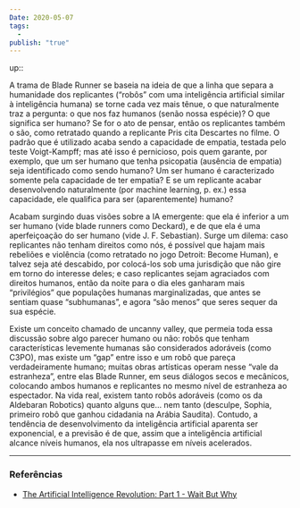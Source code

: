```yaml
---
Date: 2020-05-07
tags:
  - 
publish: "true"
---
```

up:: 

A trama de Blade Runner se baseia na ideia de que a linha que separa a humanidade dos replicantes (“robôs” com uma inteligência artificial similar à inteligência humana) se torne cada vez mais tênue, o que naturalmente traz a pergunta: o que nos faz humanos (senão nossa espécie)? O que significa ser humano? Se for o ato de pensar, então os replicantes também o são, como retratado quando a replicante Pris cita Descartes no filme. O padrão que é utilizado acaba sendo a capacidade de empatia, testada pelo teste Voigt-Kampff; mas até isso é pernicioso, pois quem garante, por exemplo, que um ser humano que tenha psicopatia (ausência de empatia) seja identificado como sendo humano? Um ser humano é caracterizado somente pela capacidade de ter empatia? E se um replicante acabar desenvolvendo naturalmente (por machine learning, p. ex.) essa capacidade, ele qualifica para ser (aparentemente) humano?

Acabam surgindo duas visões sobre a IA emergente: que ela é inferior a um ser humano (vide blade runners como Deckard), e de que ela é uma aperfeiçoação do ser humano (vide J. F. Sebastian). Surge um dilema: caso replicantes não tenham direitos como nós, é possível que hajam mais rebeliões e violência (como retratado no jogo Detroit: Become Human), e talvez seja até descabido, por colocá-los sob uma jurisdição que não gire em torno do interesse deles; e caso replicantes sejam agraciados com direitos humanos, então da noite para o dia eles ganharam mais “privilégios” que populações humanas marginalizadas, que antes se sentiam quase “subhumanas”, e agora “são menos” que seres sequer da sua espécie.

Existe um conceito chamado de uncanny valley, que permeia toda essa discussão sobre algo parecer humano ou não: robôs que tenham características levemente humanas são considerados adoráveis (como C3PO), mas existe um “gap” entre isso e um robô que pareça verdadeiramente humano; muitas obras artísticas operam nesse “vale da estranheza”, entre elas Blade Runner, em
seus diálogos secos e mecânicos, colocando ambos humanos e replicantes no mesmo nível de estranheza ao espectador. Na vida real, existem tanto robôs adoráveis (como os da Aldebaran Robotics) quanto alguns que… nem tanto (desculpe, Sophia, primeiro robô que ganhou cidadania na Arábia Saudita). Contudo, a tendência de desenvolvimento da inteligência artificial aparenta ser exponencial, e a previsão é de que, assim que a inteligência artificial alcance níveis humanos, ela nos ultrapasse em níveis acelerados.

---
### Referências
- [The Artificial Intelligence Revolution: Part 1 - Wait But Why](https://waitbutwhy.com/2015/01/artificial-intelligence-revolution-1.html)